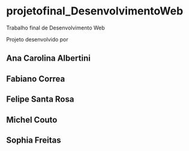 # projetofinal_DesenvolvimentoWeb
Trabalho final de Desenvolvimento Web

Projeto desenvolvido por
## Ana Carolina Albertini
## Fabiano Correa
## Felipe Santa Rosa
## Michel Couto
## Sophia Freitas
